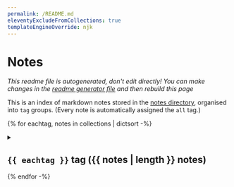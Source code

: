 ```yaml
---
permalink: /README.md
eleventyExcludeFromCollections: true
templateEngineOverride: njk
---
```

# Notes

_This readme file is autogenerated, don't edit directly! You can make changes in the [readme generator file](/base/create-readme.md) and then rebuild this page_

This is an index of markdown notes stored in the [notes directory](/base/notes/), organised into `tag` groups. (Every note is automatically assigned the `all` tag.)

{% for eachtag, notes in collections | dictsort -%}
<details>
<summary>

## `{{ eachtag }}` tag ({{ notes | length }} notes)</summary>
{% for note in notes -%}
- [{{ note.data.title }}](/base/notes/{{ note.page.fileSlug }}.md)
  {%- for tag in note.data.tags %} `{{ tag }}`{% endfor %}
{% endfor -%}
</details>
{% endfor -%}